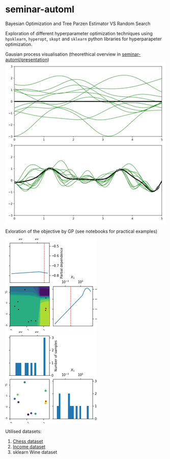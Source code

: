 # seminar-automl
Bayesian Optimization and Tree Parzen Estimator VS Random Search

Exploration of different hyperparameter optimization techniques using `hpsklearn`, `hyperopt`, `skopt` and `sklearn` python libraries for hyperparapeter optimization.

Gausian process visualisation (theorethical overview in [seminar-automl/presentation](https://github.com/DianaDI/seminar-automl/blob/master/presentation/Bayesian%20Optimization.pdf))
![GP1](https://github.com/DianaDI/seminar-automl/blob/master/img/gp.png)


Exloration of the objective by GP (see notebooks for practical examples)

![GP2](https://github.com/DianaDI/seminar-automl/blob/master/img/objective_gp.gif)
![GP2](https://github.com/DianaDI/seminar-automl/blob/master/img/eval_gp.gif)


Utilised datasets:
1. [Chess dataset](https://archive.ics.uci.edu/ml/datasets/Chess+%28King-Rook+vs.+King-Pawn%29)
2. [Income dataset](https://archive.ics.uci.edu/ml/datasets/Census+Income)
3. sklearn Wine dataset
